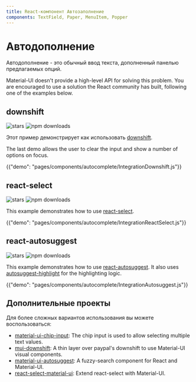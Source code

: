 ```yaml
---
title: React-компонент Автозаполнение
components: TextField, Paper, MenuItem, Popper
---
```


# Автодополнение

<p class="description">Автодополнение - это обычный ввод текста, дополненный панелью предлагаемых опций.</p>

Material-UI doesn't provide a high-level API for solving this problem. You are encouraged to use a solution the React community has built, following one of the examples below.

## downshift

![stars](https://img.shields.io/github/stars/paypal/downshift.svg?style=social&label=Stars) ![npm downloads](https://img.shields.io/npm/dm/downshift.svg)

Этот пример демонстрирует как использовать [downshift](https://github.com/downshift-js/downshift).

The last demo allows the user to clear the input and show a number of options on focus.

{{"demo": "pages/components/autocomplete/IntegrationDownshift.js"}}

## react-select

![stars](https://img.shields.io/github/stars/JedWatson/react-select.svg?style=social&label=Stars) ![npm downloads](https://img.shields.io/npm/dm/react-select.svg)

This example demonstrates how to use [react-select](https://github.com/JedWatson/react-select).

{{"demo": "pages/components/autocomplete/IntegrationReactSelect.js"}}

## react-autosuggest

![stars](https://img.shields.io/github/stars/moroshko/react-autosuggest.svg?style=social&label=Stars) ![npm downloads](https://img.shields.io/npm/dm/react-autosuggest.svg)

This example demonstrates how to use [react-autosuggest](https://github.com/moroshko/react-autosuggest). It also uses [autosuggest-highlight](https://www.npmjs.com/package/autosuggest-highlight) for the highlighting logic.

{{"demo": "pages/components/autocomplete/IntegrationAutosuggest.js"}}

## Дополнительные проекты

Для более сложных вариантов использования вы можете воспользоваться:

- [material-ui-chip-input](https://mui.wertarbyte.com/#material-ui-chip-input): The chip input is used to allow selecting multiple text values.
- [mui-downshift](https://github.com/techniq/mui-downshift): A thin layer over paypal's downshift to use Material-UI visual components.
- [material-ui-autosuggest](https://github.com/plan-three/material-ui-autosuggest): A fuzzy-search component for React and Material-UI.
- [react-select-material-ui](https://github.com/iulian-radu-at/react-select-material-ui): Extend react-select with Material-UI.